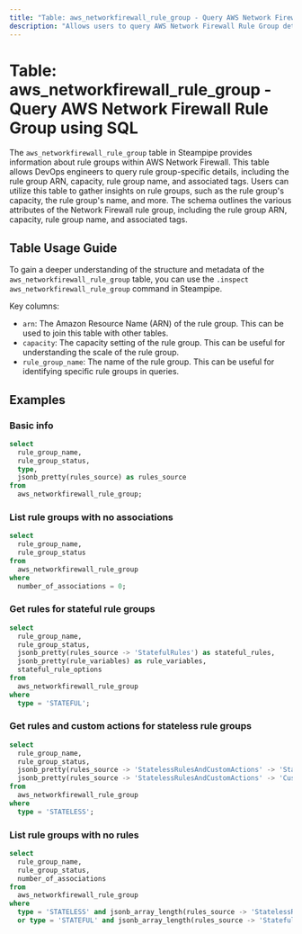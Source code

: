 ```yaml
---
title: "Table: aws_networkfirewall_rule_group - Query AWS Network Firewall Rule Group using SQL"
description: "Allows users to query AWS Network Firewall Rule Group details, including rule group ARN, capacity, rule group name, and associated tags."
---
```


# Table: aws_networkfirewall_rule_group - Query AWS Network Firewall Rule Group using SQL

The `aws_networkfirewall_rule_group` table in Steampipe provides information about rule groups within AWS Network Firewall. This table allows DevOps engineers to query rule group-specific details, including the rule group ARN, capacity, rule group name, and associated tags. Users can utilize this table to gather insights on rule groups, such as the rule group's capacity, the rule group's name, and more. The schema outlines the various attributes of the Network Firewall rule group, including the rule group ARN, capacity, rule group name, and associated tags.

## Table Usage Guide

To gain a deeper understanding of the structure and metadata of the `aws_networkfirewall_rule_group` table, you can use the `.inspect aws_networkfirewall_rule_group` command in Steampipe.

Key columns:

- `arn`: The Amazon Resource Name (ARN) of the rule group. This can be used to join this table with other tables.
- `capacity`: The capacity setting of the rule group. This can be useful for understanding the scale of the rule group.
- `rule_group_name`: The name of the rule group. This can be useful for identifying specific rule groups in queries.

## Examples

### Basic info

```sql
select
  rule_group_name,
  rule_group_status,
  type,
  jsonb_pretty(rules_source) as rules_source
from
  aws_networkfirewall_rule_group;
```

### List rule groups with no associations

```sql
select
  rule_group_name,
  rule_group_status
from
  aws_networkfirewall_rule_group
where
  number_of_associations = 0;
```

### Get rules for stateful rule groups

```sql
select
  rule_group_name,
  rule_group_status,
  jsonb_pretty(rules_source -> 'StatefulRules') as stateful_rules,
  jsonb_pretty(rule_variables) as rule_variables,
  stateful_rule_options
from
  aws_networkfirewall_rule_group
where
  type = 'STATEFUL';
```

### Get rules and custom actions for stateless rule groups

```sql
select
  rule_group_name,
  rule_group_status,
  jsonb_pretty(rules_source -> 'StatelessRulesAndCustomActions' -> 'StatelessRules') as stateless_rules,
  jsonb_pretty(rules_source -> 'StatelessRulesAndCustomActions' -> 'CustomActions') as custom_actions
from
  aws_networkfirewall_rule_group
where
  type = 'STATELESS';
```

### List rule groups with no rules

```sql
select
  rule_group_name,
  rule_group_status,
  number_of_associations
from
  aws_networkfirewall_rule_group
where
  type = 'STATELESS' and jsonb_array_length(rules_source -> 'StatelessRulesAndCustomActions' -> 'StatelessRules') = 0
  or type = 'STATEFUL' and jsonb_array_length(rules_source -> 'StatefulRules') = 0;
```
